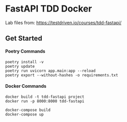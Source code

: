 # FastAPI TDD Docker
Lab files from: https://testdriven.io/courses/tdd-fastapi/

## Get Started
#### Poetry Commands
```
poetry install -v
poetry update
poetry run uvicorn app.main:app --reload
poetry export --without-hashes -o requirements.txt
```

#### Docker Commands
```
docker build -t tdd-fastapi project
docker run -p 8000:8000 tdd-fastapi

docker-compose build
docker-compose up
```
